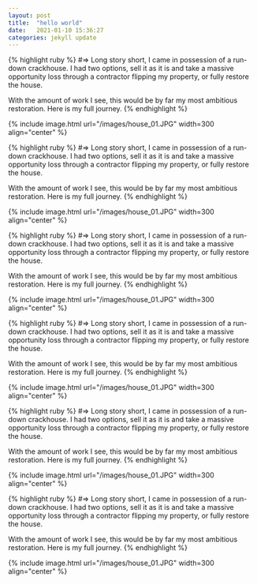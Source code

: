 ```yaml
---
layout: post
title:  "hello world"
date:   2021-01-10 15:36:27
categories: jekyll update
---
```



{% highlight ruby %}
#=> Long story short, I came in possession of a run-down crackhouse. I had two options, sell it as it is and take a massive opportunity loss through a contractor flipping my property, or fully restore the house.

With the amount of work I see, this would be by far my most ambitious restoration. Here is my full journey. 
{% endhighlight %}

{% include image.html url="/images/house_01.JPG" width=300 align="center" %}

{% highlight ruby %}
#=> Long story short, I came in possession of a run-down crackhouse. I had two options, sell it as it is and take a massive opportunity loss through a contractor flipping my property, or fully restore the house.

With the amount of work I see, this would be by far my most ambitious restoration. Here is my full journey. 
{% endhighlight %}

{% include image.html url="/images/house_01.JPG" width=300 align="center" %}


{% highlight ruby %}
#=> Long story short, I came in possession of a run-down crackhouse. I had two options, sell it as it is and take a massive opportunity loss through a contractor flipping my property, or fully restore the house.

With the amount of work I see, this would be by far my most ambitious restoration. Here is my full journey. 
{% endhighlight %}

{% include image.html url="/images/house_01.JPG" width=300 align="center" %}


{% highlight ruby %}
#=> Long story short, I came in possession of a run-down crackhouse. I had two options, sell it as it is and take a massive opportunity loss through a contractor flipping my property, or fully restore the house.

With the amount of work I see, this would be by far my most ambitious restoration. Here is my full journey. 
{% endhighlight %}

{% include image.html url="/images/house_01.JPG" width=300 align="center" %}


{% highlight ruby %}
#=> Long story short, I came in possession of a run-down crackhouse. I had two options, sell it as it is and take a massive opportunity loss through a contractor flipping my property, or fully restore the house.

With the amount of work I see, this would be by far my most ambitious restoration. Here is my full journey. 
{% endhighlight %}

{% include image.html url="/images/house_01.JPG" width=300 align="center" %}


{% highlight ruby %}
#=> Long story short, I came in possession of a run-down crackhouse. I had two options, sell it as it is and take a massive opportunity loss through a contractor flipping my property, or fully restore the house.

With the amount of work I see, this would be by far my most ambitious restoration. Here is my full journey. 
{% endhighlight %}

{% include image.html url="/images/house_01.JPG" width=300 align="center" %}



